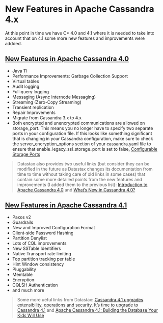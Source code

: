 # New Features in Apache Cassandra 4.x

At this point in time we have C\* 4.0 and 4.1 where it is needed to take into account that on 4.1 some more new features and improvements were addded.

## [New Features in Apache Cassandra 4.0](https://cassandra.apache.org/doc/4.0/cassandra/new/index.html)

- Java 11
- Performance Improvements: Garbage Collection Support
- Virtual tables
- Audit logging
- Full query logging
- Messaging (Async Internode Messaging)
- Streaming (Zero-Copy Streaming)
- Transient replication
- Repair Improvements
- Migrate from Cassandra 3.x to 4.x
- Both encrypted and unencrypted communications are allowed on storage\_port. This means you no longer have to specify two separate ports in your configuration file. If this looks like something significant that is changing in your Cassandra configuration, make sure to check the server\_encryption\_options section of your cassandra.yaml file to ensure that enable\_legacy\_ssl\_storage\_port is set to false, [Configurable Storage Ports](https://cassandra.apache.org/_/blog/Configurable-Storage-Ports-and-Why-We-Need-Them.html)

> Datastax also provides two useful links (but consider they can be modified in the future as Datastax changes its documentation from time to time without taking care of old links in some cases) that contain some more detailed points from the new features and improvements (I added them to the previous list): [Introduction to Apache Cassandra 4.0](https://www.datastax.com/learn/whats-new-for-cassandra-4/introduction) and [What’s New in Cassandra 4.0?](https://www.datastax.com/learn/whats-new-for-cassandra-4)


## [New Features in Apache Cassandra 4.1](https://cassandra.apache.org/doc/stable/cassandra/new/index.html)

- Paxos v2
- Guardrails
- New and Improved Configuration Format
- Client-side Password Hashing
- Partition Denylist
- Lots of CQL improvements
- New SSTable Identifiers
- Native Transport rate limiting
- Top partition tracking per table
- Hint Window consistency
- Pluggability
- Memtable
- Encryption
- CQLSH Authentication
- and much more

> Some more ueful links from Datastax: [Cassandra 4.1 upgrades extensibility, operations and security](https://www.datastax.com/cassandra-4-1), [It’s time to upgrade to Cassandra 4.1](https://www.datastax.com/blog/its-time-to-upgrade-to-cassandra-4-1) and [Apache Cassandra 4.1: Building the Database Your Kids Will Use](https://www.datastax.com/blog/apache-cassandra-4-1-building-the-database-your-kids-will-use)
